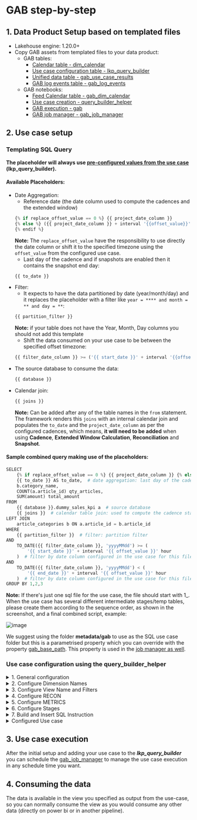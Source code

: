 # GAB step-by-step

## 1. Data Product Setup based on templated files
- Lakehouse engine: 1.20.0+
- Copy GAB assets from templated files to your data product:
  - GAB tables:
      - [Calendar table - dim_calendar](../../assets/gab/metadata/dim_calendar.sql)
      - [Use case configuration table - lkp_query_builder](../../assets/gab/metadata/lkp_query_builder.sql)
      - [Unified data table - gab_use_case_results](../../assets/gab/metadata/gab_use_case_results.sql)
      - [GAB log events table - gab_log_events](../../assets/gab/metadata/gab_log_events.sql)
  - GAB notebooks:
      - [Feed Calendar table - gab_dim_calendar](../../assets/gab/notebooks/gab_dim_calendar.py)
      - [Use case creation - query_builder_helper](../../assets/gab/notebooks/query_builder_helper.py)
      - [GAB execution - gab](../../assets/gab/notebooks/gab.py)
      - [GAB job manager - gab_job_manager](../../assets/gab/notebooks/gab_job_manager.py)

## 2. Use case setup
### Templating SQL Query
**The placeholder will always use [pre-configured values from the use case](#use-case-configuration-using-the-query_builder_helper) (lkp_query_builder).** 

#### Available Placeholders:
- Date Aggregation:
    - Reference date (the date column used to compute the cadences and the extended window)
  ```python
  {% if replace_offset_value == 0 %} {{ project_date_column }}
  {% else %} ({{ project_date_column }} + interval '{{offset_value}}' hour)
  {% endif %}
  ```
  **Note:** The `replace_offset_value` have the responsibility to use directly the date column or shift it to the specified timezone using the `offset_value` from the configured use case.
    - Last day of the cadence and if snapshots are enabled then it contains the snapshot end day:
  ```python
  {{ to_date }}
  ```
- Filter:
    - It expects to have the data partitioned by date (year/month/day) and it replaces the placeholder with a filter like `year = **** and month = ** and day = **`:
  ```python
  {{ partition_filter }}
  ```
  **Note:** if your table does not have the Year, Month, Day columns you should not add this template
    - Shift the data consumed on your use case to be between the specified offset timezone:
  ```python
  {{ filter_date_column }} >= ('{{ start_date }}' + interval '{{offset_value}}' hour) AND {{ filter_date_column }} < ('{{ end_date}}' + interval '{{offset_value}}' hour)
  ```
- The source database to consume the data:
  ```python
  {{ database }}
  ```
- Calendar join:
  ```python
  {{ joins }}
  ```
  **Note:** Can be added after any of the table names in the `from` statement. The framework renders this `joins` with an internal calendar join and populates the `to_date` and the `project_date_column` as per the configured cadences, which means, **it will need to be added** when using **Cadence**, **Extended Window Calculation**, **Reconciliation** and **Snapshot**.

#### Sample combined query making use of the placeholders:
```python
SELECT
    {% if replace_offset_value == 0 %} {{ project_date_column }} {% else %} ({{ project_date_column }} + interval '{{offset_value}}' hour) {% endif %} AS order_date,  # date aggregation: computed cadence start date
    {{ to_date }} AS to_date,  # date aggregation: last day of the cadence or of the snapshot if enabled
    b.category_name,
    COUNT(a.article_id) qty_articles,
    SUM(amount) total_amount
FROM
    {{ database }}.dummy_sales_kpi a  # source database
    {{ joins }}  # calendar table join: used to compute the cadence start and end date
LEFT JOIN
    article_categories b ON a.article_id = b.article_id
WHERE
    {{ partition_filter }}  # filter: partition filter
AND
    TO_DATE({{ filter_date_column }}, 'yyyyMMdd') >= (
        '{{ start_date }}' + interval '{{ offset_value }}' hour
    )  # filter by date column configured in the use case for this file and timezone shift
AND
    TO_DATE({{ filter_date_column }}, 'yyyyMMdd') < (
        '{{ end_date }}' + interval '{{ offset_value }}' hour
    )  # filter by date column configured in the use case for this file and timezone shift
GROUP BY 1,2,3
```

**Note:** If there's just one sql file for the use case, the file should start with 1_. When the use case has several different intermediate stages/temp tables, please create them according to the sequence order, as shown in the screenshot, and a final combined script, example:

<img src="../../assets/gab/img/gab_sample_templated_query.png" alt="image" width="auto" height="auto">

We suggest using the folder **metadata/gab** to use as the SQL use case folder but this is a parametrised property which you can override with the property [gab_base_path](../../assets/gab/notebooks/gab.py). This property is used in the [job manager as well](../../assets/gab/notebooks/gab_job_manager.py).

### Use case configuration using the **query_builder_helper**

<details>
  <summary>1. General configuration</summary>
  GAB will pull information from **`lkp_query_builder`** in order to retrieve information/configuration to execute the process. To help us on this task a [query_builder_help notebook was provided](../../assets/gab/notebooks/query_builder_helper.py). We will follow the notebook instructions to add necessary configuration.
  
  <img src="../../assets/gab/img/gab_use_case.png" alt="image" width="1000px" height="auto">
  
  | Variable                    | Value                                                    | Description                                                                                                                                                                                                                                                                                                                                                                                                                                                    |
  |-----------------------------|----------------------------------------------------------|----------------------------------------------------------------------------------------------------------------------------------------------------------------------------------------------------------------------------------------------------------------------------------------------------------------------------------------------------------------------------------------------------------------------------------------------------------------|
  | **Complexity**              | Low                                                      | Defines the complexity of your use case.<br />You should mainly consider the volume of data.<br />Possible values: **Low**, **Medium** and **High**.                                                                                                                                                                                                                                                                                                           |
  | **Database Name**           | example_database                                         | Refers to the name of the development environment database where the **lkp_query_builder** table resides.<br />This parameter is used at the end of the notebook to insert data into the **lkp_query_builder** table.                                                                                                                                                                                                                                          |
  | **How many dimensions**     | 1                                                        | Number of dimensions (columns) expected in the use case.<br />**Note: Do not consider the reference date or metrics here, as they have their own parameters.**                                                                                                                                                                                                                                                                                                 |
  | **How many views**          | 1                                                        | Defines how many views to generate in the use case, it's possible to have as many as the use case need.<br />All views will have the same structure (dimensions and metrics), the only difference possible to specify between the views is the **view filter**.<br />**Default value is 1.**<br />**Note**: This configuration have a direct impact in the `3. Configure View Name and Filters` configuration.                                                 |
  | **Is Active**               | Y                                                        | Flag to make the use case active or not.<br />**Default value is Y**.                                                                                                                                                                                                                                                                                                                                                                                          |
  | **Market**                  | GLOBAL                                                   | Used in the **gab_job_manager** to execute the use cases for each **market**.                                                                                                                                                                                                                                                                                                                                                                                  |
  | **SQL File Names**          | 1_article_category.sql,<br />2_f_agg_dummy_sales_kpi.sql | Name of the SQL files used in the use case. <br />You can combine different layers of dependencies between them as shown in the example, where the **2_combined.sql** file depends on **1_product_category.sql** file. <br />The file name should follow the pattern x_file_name (where x is an integer digit) and be separated by a comma (e.g.: 1_first_query.sql, 2_second_query.sql).                                                                      |
  | **Snapshot End Date**       | to_date                                                  | This parameter is used in the template, by default its value must be ***to_date***.<br />You can change it if you have managed this in your SQL files.<br />The values stored in this column depend on the use case behavior:<br /><ul><li>if snapshots are enabled, it will contain the snapshot end day.</li><li>If no snapshot is enabled, it will contain the last day of the cadence.</li></ul>The snapshot behaviour is set in the reconciliation steps. |
  | **Timezone Offset**         | 0                                                        | The time zone offset that you want to apply to the reference date column.<br />It should be a number to decrement or add to the date (e.g., -8 or 8).<br />**The default value is zero**, which means that any time zone transformation will be applied to the date.                                                                                                                                                                                           |
  | **Use Case Name**           | f_agg_dummy_sales_kpi                                    | Name of the use case.<br />The suggestion is to use lowercase and underlined alphanumeric characters.                                                                                                                                                                                                                                                                                                                                                          |
  | **Use Case Reference Date** | order_date                                               | Reference date of the use case.<br /The parameter should be the column name and the selected column should have the date/datetime format.                                                                                                                                                                                                                                                                                                                      |
  | **Week Start**              | MONDAY                                                   | The start of the business week of the use case.<br />Possible values: **SUNDAY** or **MONDAY**.                                                                                                                                                                                                                                                                                                                                                                |

</details>

<details>
  <summary>2. Configure Dimension Names</summary>
  
  <img src="../../assets/gab/img/gab_dimensions.png" alt="image" width="1000px" height="auto">

</details>

<details>
  <summary>3. Configure View Name and Filters</summary>
  
  This will be the name of the view at the end of the process. Filters should be applied at this step if needed.
  
  <img src="../../assets/gab/img/gab_view_name_and_filters.png" alt="image" width="1000px" height="auto">
  
  | Variable        | Value                    | Description                                                                                                                                                                                                                                                             |
  |-----------------|--------------------------|-------------------------------------------------------------------------------------------------------------------------------------------------------------------------------------------------------------------------------------------------------------------------|
  | **View Filter** |                          | Based on the dimensions defined in the previous step.<br />**Example**: if you have set the country as `D1`, the filter here could be **D1 = "Germany"**. The commands allowed for the filter step are the same as those supported in the where clause in SQL language. |
  | **View Name**   | vw_f_agg_dummy_sales_kpi | Name of the view to output the computed data.                                                                                                                                                                                                                           |

</details>

<details>
  <summary>4. Configure RECON</summary>

  This step is where we define which will be the cadence displayed at the view.
  <img src="../../assets/gab/img/gab_recon.png" alt="image" width="1000px" height="auto">
  
  | Variable                   | Value | Description                                                                                                                                             |
  |----------------------------|-------|---------------------------------------------------------------------------------------------------------------------------------------------------------|
  | **Reconciliation Cadence** | YEAR  | Compute the data aggregated by the specified cadence but with the reconciliation frequency.<br />[Check more about it here](../gab.html#reconciliation) |

</details>

<details>
  <summary>5. Configure METRICS</summary>
  
  First question regarding metrics is how many metrics do we have on our SQL use case query.
  
  On our template we have two metrics (`qty_articles` and `total_amount`).
  
  <img src="../../assets/gab/img/gab_query_metrics.png" alt="image" width="1000px" height="auto">
  
  <img src="../../assets/gab/img/gab_metrics.png" alt="image" width="1000px" height="auto">
  
  The next paragraph will create widgets for us to be able to define if we want GAB to create secondary calculations for us based on the metric name. **Note: metrics should follow the same order as defined on the SQL use case query.**
  
  <img src="../../assets/gab/img/gab_metrics_configuration.png" alt="image" width="1000px" height="auto">
  
  | Variable                                    | Description                                                                                                                                                                                                                                                                                                                                                                      |
  |---------------------------------------------|----------------------------------------------------------------------------------------------------------------------------------------------------------------------------------------------------------------------------------------------------------------------------------------------------------------------------------------------------------------------------------|
  | [**Calculated Metric**](../gab.html#metric) | It's possible to derive (add secondary calculations) 4 new columns based on each metric.<br />Those new columns will be based on cadences like ***last_cadence***, ***last_year_cadence*** and ***window function***.<br />But also, you can create a derived column,<br />which is a SQL statement that you can write on your own by selecting the ***derived_metric*** option. |
  | **Metric Name**                             | Name of the base metric. Should have the same name as on the SQL use case query.                                                                                                                                                                                                                                                                                                 |
  
  
  The next metrics configuration is where we configure secondary calculations.
  <img src="../../assets/gab/img/gab_metrics_calculations.png" alt="image" width="1000px" height="auto">
  
  | Variable                            | Description                                                                                                                                |
  |-------------------------------------|--------------------------------------------------------------------------------------------------------------------------------------------|
  | **derived_metric.Formula**          | Formula to calculate the metric referring any of previous configured metrics by the **Metric Name**.<br />**Example**: `total_amount*0.56` |
  | **derived_metric.Label**            | Name of the generated metric by ***derived_metric***.                                                                                      |
  | **last_cadence.Label**              | Name of the generated metric by ***last_cadence***.                                                                                        |
  | **last_cadence.Window**             | Cadence lookback window, which means in this example,<br />a lookback from the previous year (as the use case is on **YEARLY** cadence)    |
  | **window_function.Agg Func**        | SQL Function to calculate the metric.<br />Possible values: ***sum***, ***avg***, ***max***, ***min***, ***count***                        |
  | **window_function.Label**           | Name of the generated metric by ***window_function***.                                                                                     |
  | **window_function.Window Interval** | Window interval to use on the metric generation.                                                                                           |

</details>

<details>
  <summary>6. Configure Stages</summary>
  
  Stages are related to each SQL statement at the use case.
  
  <img src="../../assets/gab/img/gab_stages_configuration.png" alt="image" width="1000px" height="auto">
  
  | Variable                       | Description                                                                                                                                                                                                                                       |
  |--------------------------------|---------------------------------------------------------------------------------------------------------------------------------------------------------------------------------------------------------------------------------------------------|
  | **Script Filter Date Column**  | It will be used to filter the data of your use case.<br />This information will be replaced in the placeholder of the GAB template.                                                                                                               |
  | **Script Project Date Column** | It will be used as reference date for the query given.<br />This information will be replaced in the placeholder of the GAB template.                                                                                                             |
  | **Script Repartition Type**    | Type of repartitioning the data of the query.<br />Possible values: ***Key*** and ***Number***.<br />When use Key, it expects column names separated by a comma.<br />When use number it expects an integer of how many partitions the user want. |
  | **Script Repartition Value**   | This parameter only has effect when used **with Repartition Type parameter**.<br />It sets the way of repartitioning the data while processing.                                                                                                   |
  | **Script Storage Level**       | Defines the type of spark persistence storage levels you want to define<br />(e.g. ***Memory Only***, ***Memory and Disk*** etc).                                                                                                                 |
  | **Script Table Alias**         | The alias name of the sql file that will run, this name can be used to <br />consume the output of the execution in the next stage(next sql file).                                                                                                |

</details>

<details>
  <summary>7. Build and Insert SQL Instruction</summary>
  
  <img src="../../assets/gab/img/gab_build_insert_sql_instruction.png" alt="image" width="1000px" height="auto">
  
  <img src="../../assets/gab/img/gab_insert_use_case.png" alt="image" width="1000px" height="auto">
  
  At the end of the process it should have data inserted on lkp_query_builder table:
  <img src="../../assets/gab/img/gab_lkp_query_builder.png" alt="image" width="1000px" height="auto">

</details>

<details>
  <summary>Configured Use case</summary>

  After configuring the use case, it would generate a SQL command to create it on the `lkp_query_builder`, like this:
```sql
DELETE FROM example_database.lkp_query_builder WHERE QUERY_LABEL = 'f_agg_dummy_sales_kpi';
INSERT INTO example_database.lkp_query_builder VALUES (
  1,
  'f_agg_dummy_sales_kpi',
  'GLOBAL',
  """{
    'vw_f_agg_dummy_sales_kpi': {
      'dimensions': {
        'from_date': 'order_date',
        'to_date': 'to_date',
        'd1': 'category_name'
      },
      'metric': {
        'm1': {
          'metric_name': 'qty_articles',
          'calculated_metric': {},
          'derived_metric': {}
        },
        'm2': {
          'metric_name': 'total_amount',
            'calculated_metric': {
              'last_cadence': [
                {
                  'label': 'total_amount_last_year',
                  'window': '1'
                }
              ],
              'window_function': [
                {
                  'label': 'avg_total_amount_last_2_years',
                  'window': [2, 1],
                  'agg_func': 'avg'
                }
              ]
            },
            'derived_metric': [
              {
                'label': 'discounted_total_amount',
                'formula': 'total_amount*0.56'
              }
            ]
          }
        },
      'filter': {}
    }
  }""",
  """{
    '1': {
        'file_path': 'f_agg_dummy_sales_kpi/1_article_category.sql',
        'table_alias': 'article_categories',
        'storage_level': 'MEMORY_ONLY',
        'project_date_column': '',
        'filter_date_column': '',
        'repartition': {}
    },
    '2': {
        'file_path': 'f_agg_dummy_sales_kpi/2_f_agg_dummy_sales_kpi.sql',
        'table_alias': 'dummy_sales_kpi',
        'storage_level': 'MEMORY_ONLY',
        'project_date_column': 'order_date',
        'filter_date_column': 'order_date',
        'repartition': {}
    }
  }""",
  """{'YEAR': {}}""",
  '0',
  'MONDAY',
  'Y',
  'Low',
  current_timestamp()
);
```
</details>

## 3. Use case execution
After the initial setup and adding your use case to the ***lkp_query_builder*** you can schedule the [gab_job_manager](../../assets/gab/notebooks/gab_job_manager.py) to manage the use case execution in any schedule time you want.

## 4. Consuming the data
The data is available in the view you specified as output from the use-case, so you can normally consume the view as you would consume any other data (directly on power bi or in another pipeline).
